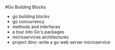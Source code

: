 #Go Building Blocks
- go building blocks
- go concurrency
- methods and interfaces
- a tour into Go's packages
- microservices architectures
- project dino: write a go web server microservice
